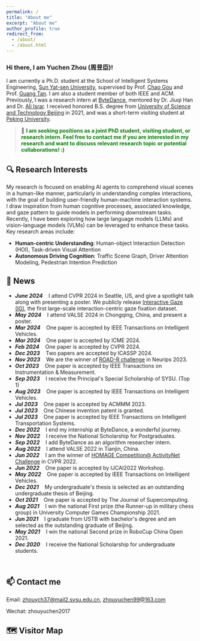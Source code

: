 ```yaml
---
permalink: /
title: "About me"
excerpt: "About me"
author_profile: true
redirect_from: 
  - /about/
  - /about.html
---
```


### Hi there, I am Yuchen Zhou (周昱臣)!

I am currently a Ph.D. student at the School of Intelligent Systems Engineering, [Sun Yat-sen University](https://www.sysu.edu.cn/), supervised by Prof. [Chao Gou](https://chaogou.github.io/) and Prof. [Guang Tan](https://ise.sysu.edu.cn/teacher/teacher01/1354976.htm). I am also a student member of both IEEE and ACM. Previously, I was a research intern at [ByteDance](https://www.bytedance.com/en/), mentored by Dr. Jiuqi Han and Dr. [Ali Israr](https://scholar.google.com/citations?hl=en&user=lo4v844AAAAJ).
I received honored B.S. degree from [University of Science and Technology Beijing](https://www.ustb.edu.cn/) in 2021, and was a short-term visiting student at [Peking University](https://www.pku.edu.cn/).

<!-- During my undergraduate years, I actively engaged in diverse AI-related projects, including behavioral decision-making for humanoid robots (RoboCup), designing wearable navigation devices for the visually impaired, and developing PID-control-based intelligent cars. -->

<!--Currently, my research aims to enhance AI agents' ability to understand complex interactions by simulating human cognitive processes and incorporating human knowledge, thereby facilitating more effective and user-friendly human-machine interactions.  -->

> 📣 **<font color=green>I am seeking positions as a joint PhD student, visiting student, or research intern. Feel free to contact me if you are interested in my research and want to discuss relevant research topic or potential collaborations! :)</font>**



🔍 Research Interests
------
My research is focused on enabling AI agents to comprehend visual scenes in a human-like manner, particularly in understanding complex interactions, with the goal of building user-friendly human-machine interaction systems. I draw inspiration from human cognitive processes, associated knowledge, and gaze pattern to guide models in performing downstream tasks. Recently, I have been exploring how large language models (LLMs) and vision-language models (VLMs) can be leveraged to enhance these tasks. Key research areas include:

- **Human-centric Understanding**: Human-object Interaction Detection (HOI), Task-driven Visual Attention
- **Autonomous Driving Cognition**: Traffic Scene Graph, Driver Attention Modeling, Pedestrian Intention Prediction


🌟 News
------
* ***June 2024*** $~~$ I attend CVPR 2024 in Seattle, US, and give a spotlight talk along with presenting a poster. We publicly release [Interactive Gaze (IG)](https://yuchen2199.github.io/Interactive-Gaze/), the first large-scale interaction-centric gaze fixation dataset.
* ***May 2024*** $~~$ I attend VALSE 2024 in Chongqing, China, and present a poster.
* ***Mar  2024*** $~~$ One paper is accepted by IEEE Transactions on Intelligent Vehicles.
* ***Mar  2024*** $~~$ One paper is accepted by ICME 2024.
* ***Feb  2024*** $~~$ One paper is accepted by CVPR 2024.
* ***Dec  2023*** $~~$ Two papers are accepted by ICASSP 2024.
* ***Nov  2023*** $~~$ We are the winner of [ROAD-R challenge](https://sites.google.com/view/road-r/winners) in Neurips 2023. 
* ***Oct  2023*** $~~$ One paper is accepted by IEEE Transactions on Instrumentation & Measurement.
* ***Sep  2023*** $~~$ I receive the Principal's Special Scholarship of SYSU. (Top 1)
* ***Aug 2023*** $~~$ One paper is accepted by IEEE Transactions on Intelligent Vehicles.
* ***Jul  2023*** $~~$ One paper is accepted by ACMMM 2023.
* ***Jul  2023*** $~~$ One Chinese invention patent is granted.
* ***Jul  2023*** $~~$ One paper is accepted by IEEE Transactions on Intelligent Transportation Systems.
* ***Dec  2022*** $~~$ I end my internship at ByteDance, a wonderful journey.
* ***Nov 2022*** $~~$ I receive the National Scholarship for Postgraduates.
* ***Sep  2022*** $~~$ I add ByteDance as an algorithm researcher intern.
* ***Aug 2022*** $~~$ I attend VALSE 2022 in Tianjin, China.
* ***Jun  2022*** $~~$ I am the winner of [HOMAGE Competition@ ActivityNet Challenge](https://www.youtube.com/watch?v=KK3SPK6iueE) in CVPR 2022.
* ***Jun  2022*** $~~$ One paper is accepted by IJCAI2022 Workshop.
* ***May 2022*** $~~$ One paper is accepted by IEEE Transactions on Intelligent Vehicles.
* ***Dec  2021*** $~~$ My undergraduate's thesis is selected as an outstanding undergraduate thesis of Beijing. 
* ***Oct  2021*** $~~$ One paper is accepted by The Journal of Supercomputing.
* ***Aug 2021*** $~~$ I win the national First prize (the Runner-up in military chess group) in University Computer Games Championship 2021.
* ***Jun  2021*** $~~$ I graduate from USTB with bachelor's degree and 
am selected as the outstanding graduate of Beijing.
* ***May 2021*** $~~$ I win the national Second prize in RoboCup China Open 2021.
* ***Dec 2020*** $~~$ I receive the National Scholarship for undergraduate students.
<br>

📫 Contact me
------
Email: zhouych37@mail2.sysu.edu.cn, zhouyuchen99@163.com

Wechat: zhouyuchen2017

🗺️ Visitor Map
------
<script type="text/javascript" src="//rf.revolvermaps.com/0/0/8.js?i=586n95ssjyp&amp;m=2&amp;c=ff0000&amp;cr1=ffffff&amp;f=arial&amp;l=33" async="async"></script>

